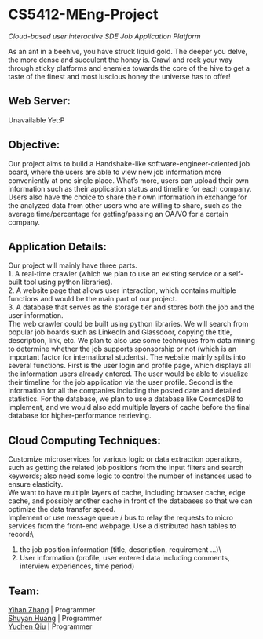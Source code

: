 # CS5412-MEng-Project
_Cloud-based user interactive SDE Job Application Platform_


As an ant in a beehive, you have struck liquid gold. The deeper you delve, the more dense and succulent the honey is. Crawl and rock your way through sticky platforms and enemies towards the core of the hive to get a taste of the finest and most luscious honey the universe has to offer!

## Web Server:

  Unavailable Yet:P

## Objective:

  Our project aims to build a Handshake-like software-engineer-oriented job board, where the users are able to view new job information more conveniently at one single place. What’s more, users can upload their own information such as their application status and timeline for each company. Users also have the choice to share their own information in exchange for the analyzed data from other users who are willing to share, such as the average time/percentage for getting/passing an OA/VO for a certain company.

## Application Details:

  Our project will mainly have three parts. \
    1. A real-time crawler (which we plan to use an existing service or a self-built tool using python libraries). \
    2. A website page that allows user interaction, which contains multiple functions and would be the main part of our project. \
    3. A database that serves as the storage tier and stores both the job and the user information.\
  The web crawler could be built using python libraries. We will search from popular job boards such as LinkedIn and Glassdoor, copying the title, description, link, etc. We plan to also use some techniques from data mining to determine whether the job supports sponsorship or not (which is an important factor for international students). The website mainly splits into several functions. First is the user login and profile page, which displays all the information users already entered. The user would be able to visualize their timeline for the job application via the user profile. Second is the information for all the companies including the posted date and detailed statistics. For the database, we plan to use a database like CosmosDB to implement, and we would also add multiple layers of cache before the final database for higher-performance retrieving.

## Cloud Computing Techniques:

  Customize microservices for various logic or data extraction operations, such as getting the related job positions from the input filters and search keywords; also need some logic to control the number of instances used to ensure elasticity.\
  We want to have multiple layers of cache, including browser cache, edge cache, and possibly another cache in front of the databases so that we can optimize the data transfer speed.\
  Implement or use message queue / bus to relay the requests to micro services from the front-end webpage.
  Use a distributed hash tables to record:\
  1. the job position information (title, description, requirement …)\
  2. User information (profile, user entered data including comments, interview experiences, time period)

## Team:

[Yihan Zhang](https://github.com/hzzyh1229) | Programmer \
[Shuyan Huang](https://github.com/JoyceHuangEC) | Programmer \
[Yuchen Qiu](https://github.com/qiuyichen00) | Programmer 
